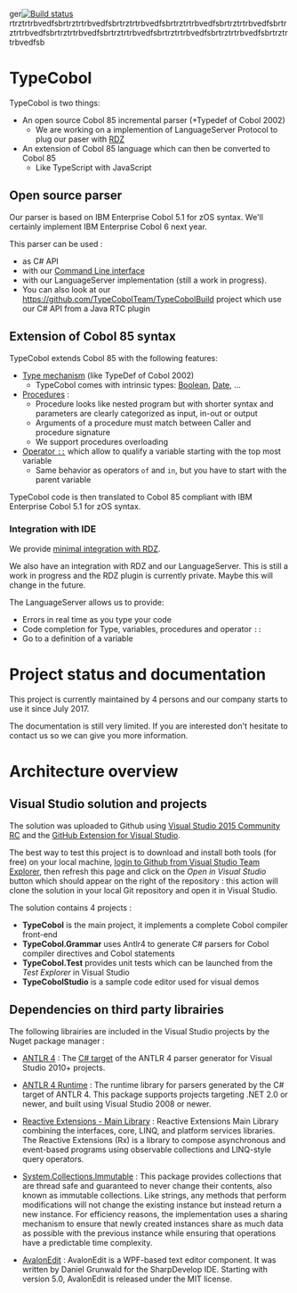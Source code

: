 ger[![Build status](https://ci.appveyor.com/api/projects/status/hum7rioly7mib3so/branch/master?svg=true)](https://ci.appveyor.com/project/TypeCobolTeam/typecobol/branch/master)
rtrztrtrbvedfsbrtrztrtrbvedfsbrtrztrtrbvedfsbrtrztrtrbvedfsbrtrztrtrbvedfsbrtrztrtrbvedfsbrtrztrtrbvedfsbrtrztrtrbvedfsbrtrztrtrbvedfsbrtrztrtrbvedfsbrtrztrtrbvedfsb

# TypeCobol
TypeCobol is two things:
 - An open source Cobol 85 incremental parser (+Typedef of  Cobol 2002)
    - We are working on a implemention of LanguageServer Protocol to plug our paser with [RDZ](http://www.ibm.com/software/products/fr/ibm-developer-for-z-systems-enterprise-edition)
 - An extension of Cobol 85 language which can then be converted to Cobol 85
    - Like TypeScript with JavaScript

## Open source parser
Our parser is based on IBM Enterprise Cobol 5.1 for zOS syntax.
We'll certainly implement IBM Enterprise Cobol 6 next year.

This parser can be used :
 - as C# API
 - with our [Command Line interface ](https://github.com/TypeCobolTeam/TypeCobol/wiki/Command-Line-Interface)
 - with our LanguageServer implementation (still a work in progress).
 - You can also look at our https://github.com/TypeCobolTeam/TypeCobolBuild project which use our C# API from a Java RTC plugin



## Extension of Cobol 85 syntax
TypeCobol extends Cobol 85 with the following features:
 - [Type mechanism](https://github.com/TypeCobolTeam/TypeCobol/wiki/TypeCobolTypesNutshell) (like TypeDef of Cobol 2002)
   - TypeCobol comes with intrinsic types: [Boolean](https://github.com/TypeCobolTeam/TypeCobol/wiki/TypeCobolTypeBool), [Date](https://github.com/TypeCobolTeam/TypeCobol/wiki/TypeCobolTypeDate), ...
 - [Procedures](https://github.com/TypeCobolTeam/TypeCobol/wiki/TypeCobolFunctionNutshell) :
    - Procedure looks like nested program but with shorter syntax and parameters are clearly categorized as input, in-out or output
    - Arguments of a procedure must match between Caller and procedure signature
    - We support procedures overloading
 - [Operator `::`](https://github.com/TypeCobolTeam/TypeCobol/wiki/TypeCobolNameQualification) which allow to qualify a variable starting with the top most variable
    - Same behavior as operators `of` and `in`, but you have to start with the parent variable

TypeCobol code is then translated to Cobol 85 compliant with IBM Enterprise Cobol 5.1 for zOS syntax.

### Integration with IDE
We provide [minimal integration with RDZ](https://github.com/TypeCobolTeam/TypeCobol/wiki/RDZPreprocessor).

We also have an integration with RDZ and our LanguageServer. This is still a work in progress and the RDZ plugin is currently private.
Maybe this will change in the future.

The LanguageServer allows us to provide:
 - Errors in real time as you type your code
 - Code completion for Type, variables, procedures and operator `::`
 - Go to a definition of a variable
 

# Project status and documentation
This project is currently maintained by 4 persons and our company starts to use it since July 2017.

The documentation is still very limited.
If you are interested don't hesitate to contact us so we can give you more information.


# Architecture overview

## Visual Studio solution and projects

The solution was uploaded to Github using [Visual Studio 2015 Community RC](http://go.microsoft.com/fwlink/?LinkId=524433) and the [GitHub Extension for Visual Studio](https://visualstudiogallery.msdn.microsoft.com/75be44fb-0794-4391-8865-c3279527e97d).

The best way to test this project is to download and install both tools (for free) on your local machine, [login to Github from Visual Studio Team Explorer](http://channel9.msdn.com/Series/ConnectOn-Demand/217), then refresh this page and click on the *Open in Visual Studio* button which should appear on the right of the repository : this action will clone the solution in your local Git repository and open it in Visual Studio.

The solution contains 4 projects :
- **TypeCobol** is the main project, it implements a complete Cobol compiler front-end
- **TypeCobol.Grammar** uses Antlr4 to generate C# parsers for Cobol compiler directives and Cobol statements
- **TypeCobol.Test** provides unit tests which can be launched from the *Test Explorer* in Visual Studio
- **TypeCobolStudio** is a sample code editor used for visual demos

## Dependencies on third party librairies

The following librairies are included in the Visual Studio projects by the Nuget package manager :

- [ANTLR 4](http://www.antlr.org/) : The [C# target](https://github.com/sharwell/antlr4cs) of the ANTLR 4 parser generator for Visual Studio 2010+ projects.

- [ANTLR 4 Runtime](https://github.com/sharwell/antlr4cs) : The runtime library for parsers generated by the C# target of ANTLR 4. This package supports projects targeting .NET 2.0 or newer, and built using Visual Studio 2008 or newer.

- [Reactive Extensions - Main Library](http://introtorx.com/) : Reactive Extensions Main Library combining the interfaces, core, LINQ, and platform services libraries. The Reactive Extensions (Rx) is a library to compose asynchronous and event-based programs using observable collections and LINQ-style query operators.

- [System.Collections.Immutable](http://blogs.msdn.com/b/dotnet/archive/2013/09/25/immutable-collections-ready-for-prime-time.aspx) : This package provides collections that are thread safe and guaranteed to never change their contents, also known as immutable collections. Like strings, any methods that perform modifications will not change the existing instance but instead return a new instance. For efficiency reasons, the implementation uses a sharing mechanism to ensure that newly created instances share as much data as possible with the previous instance while ensuring that operations have a predictable time complexity.
 
- [AvalonEdit](http://avalonedit.net/) : AvalonEdit is a WPF-based text editor component. It was written by Daniel Grunwald for the SharpDevelop IDE. Starting with version 5.0, AvalonEdit is released under the MIT license.

